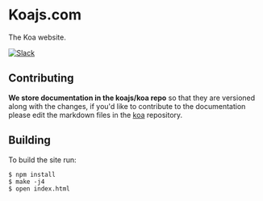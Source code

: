 # Koajs.com

  The Koa website.

[![Slack](http://slack.koajs.in/badge.svg)](http://slack.koajs.in/)

## Contributing

 __We store documentation in the koajs/koa repo__ so that they are versioned along with the changes, if you'd like to contribute to the documentation please
 edit the markdown files in the [koa](https://github.com/koajs/koa/tree/master/docs)
 repository. 

## Building

  To build the site run:

```
$ npm install
$ make -j4
$ open index.html
```
